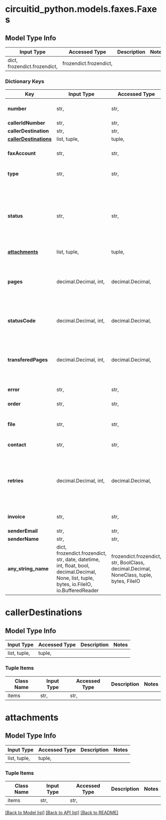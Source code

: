 # circuitid_python.models.faxes.Faxes

## Model Type Info
Input Type | Accessed Type | Description | Notes
------------ | ------------- | ------------- | -------------
dict, frozendict.frozendict,  | frozendict.frozendict,  |  | 

### Dictionary Keys
Key | Input Type | Accessed Type | Description | Notes
------------ | ------------- | ------------- | ------------- | -------------
**number** | str,  | str,  | ObjectId (unique 12 bytes ID) | 
**callerIdNumber** | str,  | str,  |  | 
**callerDestination** | str,  | str,  |  | 
**[callerDestinations](#callerDestinations)** | list, tuple,  | tuple,  |  | 
**faxAccount** | str,  | str,  | ObjectId (unique 12 bytes ID) | 
**type** | str,  | str,  |  | must be one of ["send", "receive", ] 
**status** | str,  | str,  |  | must be one of ["failed", "success", "processing", ] if omitted the server will use the default value of "processing"
**[attachments](#attachments)** | list, tuple,  | tuple,  |  | [optional] 
**pages** | decimal.Decimal, int,  | decimal.Decimal,  |  | [optional] if omitted the server will use the default value of 0value must be a 32 bit integer
**statusCode** | decimal.Decimal, int,  | decimal.Decimal,  |  | [optional] value must be a 32 bit integer
**transferedPages** | decimal.Decimal, int,  | decimal.Decimal,  |  | [optional] if omitted the server will use the default value of 0value must be a 32 bit integer
**error** | str,  | str,  |  | [optional] 
**order** | str,  | str,  | ObjectId (unique 12 bytes ID) | [optional] 
**file** | str,  | str,  | ObjectId (unique 12 bytes ID) | [optional] 
**contact** | str,  | str,  | ObjectId (unique 12 bytes ID) | [optional] 
**retries** | decimal.Decimal, int,  | decimal.Decimal,  |  | [optional] if omitted the server will use the default value of 0value must be a 32 bit integer
**invoice** | str,  | str,  | ObjectId (unique 12 bytes ID) | [optional] 
**senderEmail** | str,  | str,  |  | [optional] 
**senderName** | str,  | str,  |  | [optional] 
**any_string_name** | dict, frozendict.frozendict, str, date, datetime, int, float, bool, decimal.Decimal, None, list, tuple, bytes, io.FileIO, io.BufferedReader | frozendict.frozendict, str, BoolClass, decimal.Decimal, NoneClass, tuple, bytes, FileIO | any string name can be used but the value must be the correct type | [optional]

# callerDestinations

## Model Type Info
Input Type | Accessed Type | Description | Notes
------------ | ------------- | ------------- | -------------
list, tuple,  | tuple,  |  | 

### Tuple Items
Class Name | Input Type | Accessed Type | Description | Notes
------------- | ------------- | ------------- | ------------- | -------------
items | str,  | str,  |  | 

# attachments

## Model Type Info
Input Type | Accessed Type | Description | Notes
------------ | ------------- | ------------- | -------------
list, tuple,  | tuple,  |  | 

### Tuple Items
Class Name | Input Type | Accessed Type | Description | Notes
------------- | ------------- | ------------- | ------------- | -------------
items | str,  | str,  |  | 

[[Back to Model list]](../../README.md#documentation-for-models) [[Back to API list]](../../README.md#documentation-for-api-endpoints) [[Back to README]](../../README.md)

